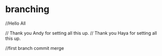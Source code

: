 # branching

//Hello All

// Thank you Andy for setting all this up.
// Thank you Haya for setting all this up.

//first branch commit merge 